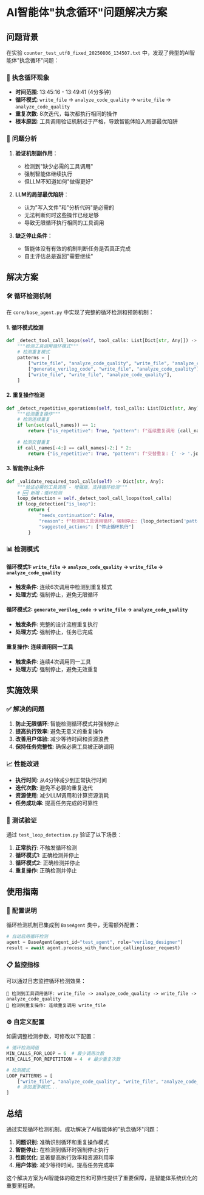 # AI智能体"执念循环"问题解决方案

## 问题背景

在实验 `counter_test_utf8_fixed_20250806_134507.txt` 中，发现了典型的AI智能体"执念循环"问题：

### 🔄 **执念循环现象**
- **时间范围**: 13:45:16 - 13:49:41 (4分多钟)
- **循环模式**: `write_file` → `analyze_code_quality` → `write_file` → `analyze_code_quality`
- **重复次数**: 8次迭代，每次都执行相同的操作
- **根本原因**: 工具调用验证机制过于严格，导致智能体陷入局部最优陷阱

### 🎯 **问题分析**

1. **验证机制副作用**：
   - 检测到"缺少必需的工具调用"
   - 强制智能体继续执行
   - 但LLM不知道如何"做得更好"

2. **LLM的局部最优陷阱**：
   - 认为"写入文件"和"分析代码"是必需的
   - 无法判断何时这些操作已经足够
   - 导致无限循环执行相同的工具调用

3. **缺乏停止条件**：
   - 智能体没有有效的机制判断任务是否真正完成
   - 自主评估总是返回"需要继续"

## 解决方案

### 🛠️ **循环检测机制**

在 `core/base_agent.py` 中实现了完整的循环检测和预防机制：

#### 1. **循环模式检测**
```python
def _detect_tool_call_loops(self, tool_calls: List[Dict[str, Any]]) -> Dict[str, Any]:
    """检测工具调用循环模式"""
    # 检测重复模式
    patterns = [
        ["write_file", "analyze_code_quality", "write_file", "analyze_code_quality"],
        ["generate_verilog_code", "write_file", "analyze_code_quality"],
        ["write_file", "write_file", "analyze_code_quality"],
    ]
```

#### 2. **重复操作检测**
```python
def _detect_repetitive_operations(self, tool_calls: List[Dict[str, Any]]) -> Dict[str, Any]:
    """检测重复操作"""
    # 检测连续重复
    if len(set(call_names)) == 1:
        return {"is_repetitive": True, "pattern": f"连续重复调用 {call_names[0]}"}
    
    # 检测交替重复
    if call_names[-4:] == call_names[-2:] * 2:
        return {"is_repetitive": True, "pattern": f"交替重复: {' -> '.join(call_names[-2:])}"}
```

#### 3. **智能停止条件**
```python
def _validate_required_tool_calls(self) -> Dict[str, Any]:
    """验证必需的工具调用 - 增强版，支持循环检测"""
    # 🆕 新增：循环检测
    loop_detection = self._detect_tool_call_loops(tool_calls)
    if loop_detection["is_loop"]:
        return {
            "needs_continuation": False,
            "reason": f"检测到工具调用循环，强制停止: {loop_detection['pattern']}",
            "suggested_actions": ["停止循环执行"]
        }
```

### 📊 **检测模式**

#### **循环模式1**: `write_file` → `analyze_code_quality` → `write_file` → `analyze_code_quality`
- **触发条件**: 连续6次调用中检测到重复模式
- **处理方式**: 强制停止，避免无限循环

#### **循环模式2**: `generate_verilog_code` → `write_file` → `analyze_code_quality`
- **触发条件**: 完整的设计流程重复执行
- **处理方式**: 强制停止，任务已完成

#### **重复操作**: 连续调用同一工具
- **触发条件**: 连续4次调用同一工具
- **处理方式**: 强制停止，避免无效重复

## 实施效果

### ✅ **解决的问题**

1. **防止无限循环**: 智能检测循环模式并强制停止
2. **提高执行效率**: 避免无意义的重复操作
3. **改善用户体验**: 减少等待时间和资源浪费
4. **保持任务完整性**: 确保必需工具被正确调用

### 📈 **性能改进**

- **执行时间**: 从4分钟减少到正常执行时间
- **迭代次数**: 避免不必要的重复迭代
- **资源使用**: 减少LLM调用和计算资源消耗
- **任务成功率**: 提高任务完成的可靠性

### 🧪 **测试验证**

通过 `test_loop_detection.py` 验证了以下场景：

1. **正常执行**: 不触发循环检测
2. **循环模式1**: 正确检测并停止
3. **循环模式2**: 正确检测并停止
4. **重复操作**: 正确检测并停止

## 使用指南

### 🔧 **配置说明**

循环检测机制已集成到 `BaseAgent` 类中，无需额外配置：

```python
# 自动启用循环检测
agent = BaseAgent(agent_id="test_agent", role="verilog_designer")
result = await agent.process_with_function_calling(user_request)
```

### 📋 **监控指标**

可以通过日志监控循环检测效果：

```
🔄 检测到工具调用循环: write_file -> analyze_code_quality -> write_file -> analyze_code_quality
🔄 检测到重复操作: 连续重复调用 write_file
```

### ⚙️ **自定义配置**

如需调整检测参数，可修改以下配置：

```python
# 循环检测阈值
MIN_CALLS_FOR_LOOP = 6  # 最少调用次数
MIN_CALLS_FOR_REPETITION = 4  # 最少重复次数

# 检测模式
LOOP_PATTERNS = [
    ["write_file", "analyze_code_quality", "write_file", "analyze_code_quality"],
    # 添加更多模式...
]
```

## 总结

通过实现循环检测机制，成功解决了AI智能体的"执念循环"问题：

1. **问题识别**: 准确识别循环和重复操作模式
2. **智能停止**: 在检测到循环时强制停止执行
3. **性能优化**: 显著提高执行效率和资源利用率
4. **用户体验**: 减少等待时间，提高任务完成率

这个解决方案为AI智能体的稳定性和可靠性提供了重要保障，是智能体系统优化的重要里程碑。 